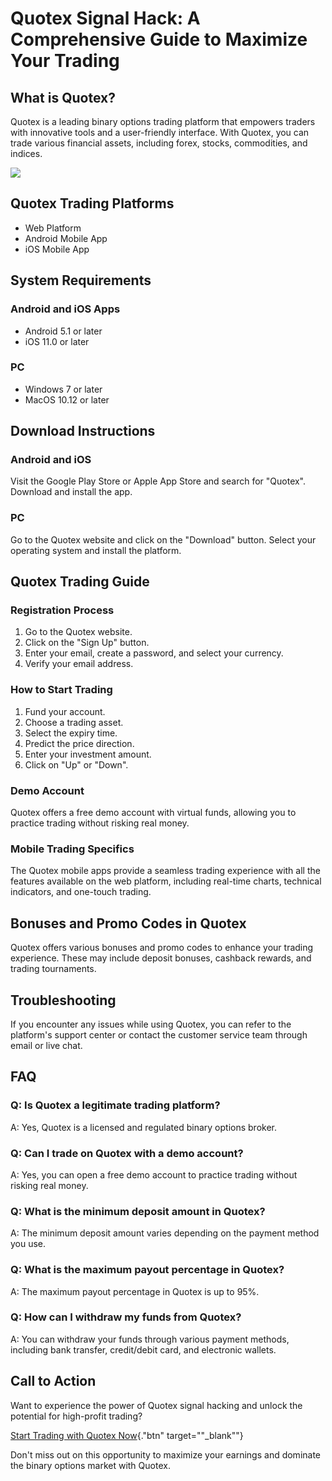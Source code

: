 # Quotex Signal Hack: A Comprehensive Guide to Maximize Your Trading

## What is Quotex?

Quotex is a leading binary options trading platform that empowers
traders with innovative tools and a user-friendly interface. With
Quotex, you can trade various financial assets, including forex, stocks,
commodities, and indices.

[![](https://static.quotex.io/files/4_en/300_250.jpg)](https://traff.sbs/brokerqxlid)

## Quotex Trading Platforms

-   Web Platform
-   Android Mobile App
-   iOS Mobile App

## System Requirements

### Android and iOS Apps

-   Android 5.1 or later
-   iOS 11.0 or later

### PC

-   Windows 7 or later
-   MacOS 10.12 or later

## Download Instructions

### Android and iOS

Visit the Google Play Store or Apple App Store and search for
"Quotex". Download and install the app.

### PC

Go to the Quotex website and click on the "Download" button.
Select your operating system and install the platform.

## Quotex Trading Guide

### Registration Process

1.  Go to the Quotex website.
2.  Click on the "Sign Up" button.
3.  Enter your email, create a password, and select your currency.
4.  Verify your email address.

### How to Start Trading

1.  Fund your account.
2.  Choose a trading asset.
3.  Select the expiry time.
4.  Predict the price direction.
5.  Enter your investment amount.
6.  Click on "Up" or "Down".

### Demo Account

Quotex offers a free demo account with virtual funds, allowing you to
practice trading without risking real money.

### Mobile Trading Specifics

The Quotex mobile apps provide a seamless trading experience with all
the features available on the web platform, including real-time charts,
technical indicators, and one-touch trading.

## Bonuses and Promo Codes in Quotex

Quotex offers various bonuses and promo codes to enhance your trading
experience. These may include deposit bonuses, cashback rewards, and
trading tournaments.

## Troubleshooting

If you encounter any issues while using Quotex, you can refer to the
platform\'s support center or contact the customer service team through
email or live chat.

## FAQ

### Q: Is Quotex a legitimate trading platform?

A: Yes, Quotex is a licensed and regulated binary options broker.

### Q: Can I trade on Quotex with a demo account?

A: Yes, you can open a free demo account to practice trading without
risking real money.

### Q: What is the minimum deposit amount in Quotex?

A: The minimum deposit amount varies depending on the payment method you
use.

### Q: What is the maximum payout percentage in Quotex?

A: The maximum payout percentage in Quotex is up to 95%.

### Q: How can I withdraw my funds from Quotex?

A: You can withdraw your funds through various payment methods,
including bank transfer, credit/debit card, and electronic wallets.

## Call to Action

Want to experience the power of Quotex signal hacking and unlock the
potential for high-profit trading?

[Start Trading with Quotex
Now](\%22https://traff.sbs/brokerqxlid\%22){."btn"
target=""_blank""}

Don\'t miss out on this opportunity to maximize your earnings and
dominate the binary options market with Quotex.

